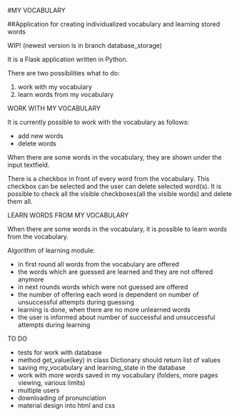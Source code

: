#MY VOCABULARY

##Application for creating individualized vocabulary and learning stored words

WIP! (newest version is in branch database_storage)

It is a Flask application written in Python.

There are two possibilities what to do:
1. work with my vocabulary
2. learn words from my vocabulary


WORK WITH MY VOCABULARY

It is currently possible to work with the vocabulary as follows:
- add new words
- delete words

When there are some words in the vocabulary, they are shown 
under the input textfield.

There is a checkbox in front of every word from the vocabulary.
This checkbox can be selected and the user can delete selected word(s).
It is possible to check all the visible checkboxes(all the visible words)
and delete them all. 


LEARN WORDS FROM MY VOCABULARY

When there are some words in the vocabulary, it is possible to learn words
from the vocabulary.

Algorithm of learning module:
- in first round all words from the vocabulary are offered
- the words which are guessed are learned and they are not offered anymore
- in next rounds words which were not guessed are offered
- the number of offering each word is dependent on number of unsuccessful 
attempts during guessing
- learning is done, when there are no more unlearned words
- the user is informed about number of successful and unsuccessful attempts
during learning 


TO DO

- tests for work with database
- method get_value(key) in class Dictionary should return list of values
- saving my_vocabulary and learning_state in the database
- work with more words saved in my vocabulary (folders, more pages viewing, 
various limits)
- multiple users
- downloading of pronunciation
- material design into html and css

